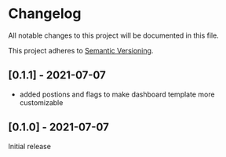 # Changelog
All notable changes to this project will be documented in this file.

This project adheres to [Semantic Versioning](https://semver.org/spec/v2.0.0.html).

## [0.1.1] - 2021-07-07
- added postions and flags to make dashboard template more customizable

## [0.1.0] - 2021-07-07
Initial release